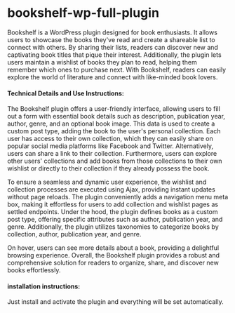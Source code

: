 # bookshelf-wp-full-plugin
Bookshelf is a WordPress plugin designed for book enthusiasts. It allows users to showcase the books they've read and create a shareable list to connect with others. By sharing their lists, readers can discover new and captivating book titles that pique their interest. Additionally, the plugin lets users maintain a wishlist of books they plan to read, helping them remember which ones to purchase next. With Bookshelf, readers can easily explore the world of literature and connect with like-minded book lovers.

<h4>Technical Details and Use Instructions:</h4>
The Bookshelf plugin offers a user-friendly interface, allowing users to fill out a form with essential book details such as description, publication year, author, genre, and an optional book image. This data is used to create a custom post type, adding the book to the user's personal collection. Each user has access to their own collection, which they can easily share on popular social media platforms like Facebook and Twitter. Alternatively, users can share a link to their collection. Furthermore, users can explore other users' collections and add books from those collections to their own wishlist or directly to their collection if they already possess the book.

To ensure a seamless and dynamic user experience, the wishlist and collection processes are executed using Ajax, providing instant updates without page reloads. The plugin conveniently adds a navigation menu meta box, making it effortless for users to add collection and wishlist pages as settled endpoints. Under the hood, the plugin defines books as a custom post type, offering specific attributes such as author, publication year, and genre. Additionally, the plugin utilizes taxonomies to categorize books by collection, author, publication year, and genre.

On hover, users can see more details about a book, providing a delightful browsing experience. Overall, the Bookshelf plugin provides a robust and comprehensive solution for readers to organize, share, and discover new books effortlessly.

<h4>installation instructions:</h4>

Just install and activate the plugin and everything will be set automatically.
